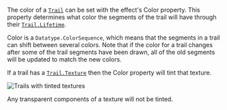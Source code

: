 The color of a [`Trail`](https://create.roblox.com/docs/reference/engine/classes/Trail) can be set with the effect's Color property.
This property determines what color the segments of the trail will have
through their [`Trail.Lifetime`](https://create.roblox.com/docs/reference/engine/classes/Trail#Lifetime).

Color is a `Datatype.ColorSequence`, which means that the segments in a
trail can shift between several colors. Note that if the color for a trail
changes after some of the trail segments have been drawn, all of the old
segments will be updated to match the new colors.

If a trail has a [`Trail.Texture`](https://create.roblox.com/docs/reference/engine/classes/Trail#Texture) then the Color property will tint
that texture.

![Trails with tinted textures](https://prod.docsiteassets.roblox.com/assets/legacy/TrailTextureColor.png)

Any transparent components of a texture will not be tinted.